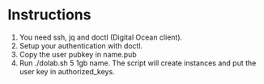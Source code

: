 # Instructions

1. You need ssh, jq and doctl (Digital Ocean client).
2. Setup your authentication with doctl.
3. Copy the user pubkey in name.pub
4. Run ./dolab.sh 5 1gb name. The script will create instances and put the user key in authorized_keys.
